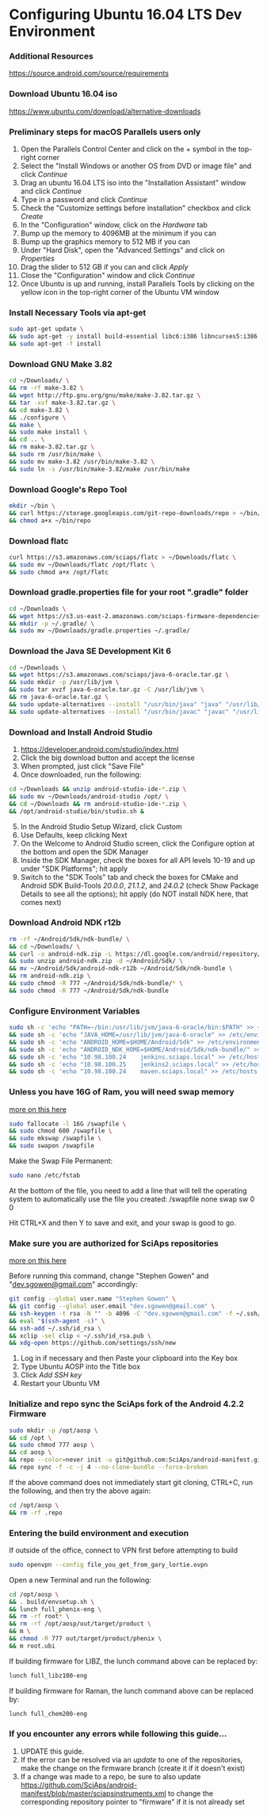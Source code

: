 # Configuring Ubuntu 16.04 LTS Dev Environment

### Additional Resources
https://source.android.com/source/requirements

### Download Ubuntu 16.04 iso
https://www.ubuntu.com/download/alternative-downloads

### Preliminary steps for macOS Parallels users only
1. Open the Parallels Control Center and click on the *+* symbol in the top-right corner
2. Select the "Install Windows or another OS from DVD or image file" and click *Continue*
3. Drag an ubuntu 16.04 LTS iso into the "Installation Assistant" window and click *Continue*
4. Type in a password and click *Continue*
5. Check the "Customize settings before installation" checkbox and click *Create*
6. In the "Configuration" window, click on the *Hardware* tab
7. Bump up the memory to 4096MB at the minimum if you can
8. Bump up the graphics memory to 512 MB if you can
9. Under "Hard Disk", open the "Advanced Settings" and click on *Properties*
10. Drag the slider to 512 GB if you can and click *Apply*
11. Close the "Configuration" window and click *Continue*
12. Once Ubuntu is up and running, install Parallels Tools by clicking on the yellow icon in the top-right corner of the Ubuntu VM window

### Install Necessary Tools via apt-get
```bash
sudo apt-get update \
&& sudo apt-get -y install build-essential libc6:i386 libncurses5:i386 libstdc++6:i386 lib32z1 libbz2-1.0:i386 git-core gnupg flex bison gperf zip curl zlib1g-dev gcc-multilib g++-multilib libc6-dev-i386 lib32ncurses5-dev x11proto-core-dev libx11-dev lib32z-dev ccache libgl1-mesa-dev libxml2-utils xsltproc unzip libswitch-perl default-jre u-boot-tools mtd-utils lzop xorg-dev libopenal-dev libglew-dev libalut-dev xclip python ruby-dev openvpn \
&& sudo apt-get -f install
```

### Download GNU Make 3.82
```bash
cd ~/Downloads/ \
&& rm -rf make-3.82 \
&& wget http://ftp.gnu.org/gnu/make/make-3.82.tar.gz \
&& tar -xvf make-3.82.tar.gz \
&& cd make-3.82 \
&& ./configure \
&& make \
&& sudo make install \
&& cd .. \
&& rm make-3.82.tar.gz \
&& sudo rm /usr/bin/make \
&& sudo mv make-3.82 /usr/bin/make-3.82 \
&& sudo ln -s /usr/bin/make-3.82/make /usr/bin/make
```

### Download Google's Repo Tool
```bash
mkdir ~/bin \
&& curl https://storage.googleapis.com/git-repo-downloads/repo > ~/bin/repo \
&& chmod a+x ~/bin/repo
```

### Download flatc
```bash
curl https://s3.amazonaws.com/sciaps/flatc > ~/Downloads/flatc \
&& sudo mv ~/Downloads/flatc /opt/flatc \
&& sudo chmod a+x /opt/flatc
```

### Download gradle.properties file for your root ".gradle" folder
```bash
cd ~/Downloads \
&& wget https://s3.us-east-2.amazonaws.com/sciaps-firmware-dependencies/gradle.properties \
&& mkdir -p ~/.gradle/ \
&& sudo mv ~/Downloads/gradle.properties ~/.gradle/
```

### Download the Java SE Development Kit 6
```bash
cd ~/Downloads \
&& wget https://s3.amazonaws.com/sciaps/java-6-oracle.tar.gz \
&& sudo mkdir -p /usr/lib/jvm \
&& sudo tar xvzf java-6-oracle.tar.gz -C /usr/lib/jvm \
&& rm java-6-oracle.tar.gz \
&& sudo update-alternatives --install "/usr/bin/java" "java" "/usr/lib/jvm/java-6-oracle/bin/java" 1337 \
&& sudo update-alternatives --install "/usr/bin/javac" "javac" "/usr/lib/jvm/java-6-oracle/bin/javac" 1337
```

### Download and Install Android Studio
1. https://developer.android.com/studio/index.html
2. Click the big download button and accept the license
3. When prompted, just click "Save File"
4. Once downloaded, run the following: 
```bash
cd ~/Downloads && unzip android-studio-ide-*.zip \
&& sudo mv ~/Downloads/android-studio /opt/ \
&& cd ~/Downloads && rm android-studio-ide-*.zip \
&& /opt/android-studio/bin/studio.sh &
```
5. In the Android Studio Setup Wizard, click Custom
6. Use Defaults, keep clicking Next
7. On the Welcome to Android Studio screen, click the Configure option at the bottom and open the SDK Manager
8. Inside the SDK Manager, check the boxes for all API levels 10-19 and up under "SDK Platforms"; hit apply
9. Switch to the "SDK Tools" tab and check the boxes for CMake and Android SDK Build-Tools *20.0.0*, *21.1.2*, and *24.0.2* (check Show Package Details to see all the options); hit apply (do NOT install NDK here, that comes next)

### Download Android NDK r12b
```bash
rm -rf ~/Android/Sdk/ndk-bundle/ \
&& cd ~/Downloads/ \
&& curl -o android-ndk.zip -L https://dl.google.com/android/repository/android-ndk-r12b-linux-x86_64.zip \
&& sudo unzip android-ndk.zip -d ~/Android/Sdk/ \
&& mv ~/Android/Sdk/android-ndk-r12b ~/Android/Sdk/ndk-bundle \
&& rm android-ndk.zip \
&& sudo chmod -R 777 ~/Android/Sdk/ndk-bundle/* \
&& sudo chmod -R 777 ~/Android/Sdk/ndk-bundle
```

### Configure Environment Variables
```bash
sudo sh -c 'echo "PATH=~/bin:/usr/lib/jvm/java-6-oracle/bin:$PATH" >> ~/.profile' \
&& sudo sh -c 'echo "JAVA_HOME=/usr/lib/jvm/java-6-oracle" >> /etc/environment' \
&& sudo sh -c 'echo "ANDROID_HOME=$HOME/Android/Sdk" >> /etc/environment' \
&& sudo sh -c 'echo "ANDROID_NDK_HOME=$HOME/Android/Sdk/ndk-bundle/" >> /etc/environment' \
&& sudo sh -c 'echo "10.98.100.24    jenkins.sciaps.local" >> /etc/hosts' \
&& sudo sh -c 'echo "10.98.100.25    jenkins2.sciaps.local" >> /etc/hosts' \
&& sudo sh -c 'echo "10.98.100.24    maven.sciaps.local" >> /etc/hosts'
```

### Unless you have 16G of Ram, you will need swap memory
[more on this here](https://www.digitalocean.com/community/tutorials/how-to-add-swap-on-ubuntu-14-04)
```bash
sudo fallocate -l 16G /swapfile \
&& sudo chmod 600 /swapfile \
&& sudo mkswap /swapfile \
&& sudo swapon /swapfile
```

Make the Swap File Permanent:
```bash
sudo nano /etc/fstab
```

At the bottom of the file, you need to add a line that will tell the operating system to automatically use the file you created:
/swapfile   none    swap    sw    0   0

Hit CTRL+X and then Y to save and exit, and your swap is good to go.

### Make sure you are authorized for SciAps repositories
[more on this here](https://help.github.com/articles/generating-a-new-ssh-key-and-adding-it-to-the-ssh-agent/#platform-linux)

Before running this command, change "Stephen Gowen" and "dev.sgowen@gmail.com" accordingly:
```bash
git config --global user.name "Stephen Gowen" \
&& git config --global user.email "dev.sgowen@gmail.com" \
&& ssh-keygen -t rsa -N "" -b 4096 -C "dev.sgowen@gmail.com" -f ~/.ssh/id_rsa \
&& eval "$(ssh-agent -s)" \
&& ssh-add ~/.ssh/id_rsa \
&& xclip -sel clip < ~/.ssh/id_rsa.pub \
&& xdg-open https://github.com/settings/ssh/new
```

1. Log in if necessary and then Paste your clipboard into the Key box
2. Type Ubuntu AOSP into the Title box
3. Click *Add SSH key*
4. Restart your Ubuntu VM

### Initialize and repo sync the SciAps fork of the Android 4.2.2 Firmware
```bash
sudo mkdir -p /opt/aosp \
&& cd /opt \
&& sudo chmod 777 aosp \
&& cd aosp \
&& repo --color=never init -u git@github.com:SciAps/android-manifest.git \
&& repo sync -f -c -j 4 --no-clone-bundle --force-broken
```

If the above command does not immediately start git cloning, CTRL+C, run the following, and then try the above again:
```bash
cd /opt/aosp \
&& rm -rf .repo
```

### Entering the build environment and execution
If outside of the office, connect to VPN first before attempting to build
```bash
sudo openvpn --config file_you_get_from_gary_lortie.ovpn
```
Open a new Terminal and run the following:
```bash
cd /opt/aosp \
&& . build/envsetup.sh \
&& lunch full_phenix-eng \
&& rm -rf root* \
&& rm -rf /opt/aosp/out/target/product \
&& m \
&& chmod -R 777 out/target/product/phenix \
&& m root.ubi
```
If building firmware for LIBZ, the lunch command above can be replaced by:
```bash
lunch full_libz100-eng
```
If building firmware for Raman, the lunch command above can be replaced by:
```bash
lunch full_chem200-eng
```

### If you encounter any errors while following this guide...

1. UPDATE this guide.
2. If the error can be resolved via an *update* to one of the repositories, make the change on the firmware branch (create it if it doesn't exist) 
3. If a change was made to a repo, be sure to also update https://github.com/SciAps/android-manifest/blob/master/sciapsinstruments.xml to change the corresponding repository pointer to "firmware" if it is not already set
